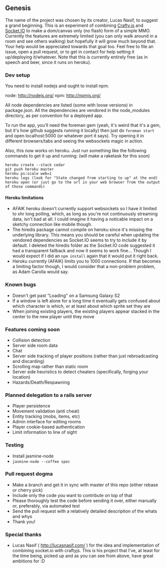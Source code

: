 ## Genesis ##
The name of the project was chosen by its creator, Lucas Nasif, to suggest a grand beginning. This is an experiment of
combining [Crafty.js](http://craftyjs.com) and [Socket.IO](http://socket.io/) to make a dom/canvas only (no flash) form
of a simple MMO. Currently the features are extremely limited (you can only walk around in a room and see others walking)
but hopefully it will grow much beyond that. Your help would be appreciated towards that goal too. Feel free to file an issue, open a pull request, or to get in contact for help setting it up/deploying it/whatever. Note that this is currently entirely free (as in speech and beer, since it runs on heroku).

### Dev setup ###
You need to install nodejs and ought to install npm.

node: http://nodejs.org/
npm: http://npmjs.org/

All node dependencies are listed (some with loose versions) in package.json. All the dependencies are vendored in the
node_modules directory, as per convention for a deployed app. 

To run the app, you'll need the foreman gem (yeah, it's weird that it's a gem, but it's how github suggests running it
locally) then just do `foreman start` and open localhost:5000 (or whatever port it says). Try opening it in different browsers/tabs and seeing the websockets magic in action.

Also, this now works on heroku. Just run something like the following commands to get it up and running: (will make a raketask for this soon)

	heroku create --stack cedar
	git push heroku master
	heroku ps:scale web=1
	heroku logs (look for "State changed from starting to up" at the end)
	heroku open (or just go to the url in your web browser from the output of those commands)

#### Heroku limitations ####
- AFAIK heroku doesn't currently support websockets so I have it limited to xhr long polling, which, as long as
you're not continuously streaming data, isn't bad at all. I could imagine it having a noticable impact on a sketchy
connection like mobile though.
- The hiredis package cannot compile on heroku since it's missing the underlying library. This means you should be careful when updating the vendored dependencies as Socket.IO seems to try to include it by default. I deleted the hiredis folder as the Socket.IO code suggested it had a transparent fallback and now it seems to work fine... Though I would expect if I did an ```npm install``` again that it would put it right back.
- Heroku currently (AFAIK) limits you to 1000 connections. If that becomes a limiting factor though, I would consider that a non-problem problem, as Adam Carolla would say.


### Known bugs ###
- Doesn't get past "Loading" on a Samsung Galaxy S2
- If a window is left alone for a long time it eventually gets confused about which character is which, or at least about which sprite set they are
- When joining existing players, the existing players appear stacked in the center to the new player until they move


### Features coming soon ###
- Collision detection
- Server side room data
- Chat
- Server side tracking of player positions (rather than just rebroadcasting and discarding)
- Scrolling map rather than static room
- Server side heuristics to detect cheaters (specifically, forging your location)
- Hazards/Death/Respawning


### Planned delegation to a rails server ###
- Player persistence
- Movement validation (anti cheat)
- Entity tracking (mobs, items, etc)
- Admin interface for editing rooms
- Player cookie-based authentication
- Limit information to line of sight


### Testing ###
- Install jasmine-node
- ```jasmine-node --coffee spec```

### Pull request dogma ###
- Make a branch and get it in sync with master of this repo (either rebase or cherry pick)
- Include only the code you want to contribute on top of that
- Please thoroughly test the code before sending it over, either manually or, preferably, via automated test
- Send the pull request with a relatively detailed description of the whats and whys
- Thank you!


### Special thanks ###
- Lucas Nasif ( http://lucasnasif.com/ ) for the idea and implementation of combining socket.io with craftyjs. This is his project that I've, at least for the time being, picked up and as you can see from above, have great ambitions for :D